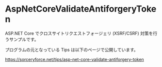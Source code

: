 # AspNetCoreValidateAntiforgeryToken
ASP.NET Core でクロスサイトリクエストフォージェリ (XSRF/CSRF) 対策を行うサンプルです。

プログラムの元となっている Tips は以下のページで公開しています。

https://sorceryforce.net/tips/asp-net-core-validate-antiforgery-token
